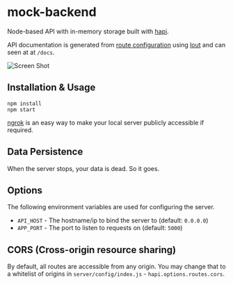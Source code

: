 # mock-backend

Node-based API with in-memory storage built with [hapi][hapi-url].

API documentation is generated from [route configuration][route-config-url]
using [lout][lout-url] and can seen at at `/docs`.

![Screen Shot][api-docs-image-url]

## Installation & Usage

```
npm install
npm start
```

[ngrok][ngrok-url] is an easy way to make your local server publicly accessible if
required.

## Data Persistence

When the server stops, your data is dead. So it goes.

## Options

The following environment variables are used for configuring the server.

- `API_HOST` - The hostname/ip to bind the server to (default: `0.0.0.0`)
- `APP_PORT` - The port to listen to requests on (default: `5000`)

## CORS (Cross-origin resource sharing)

By default, all routes are accessible from any origin. You may change that to a
whitelist of origins in `server/config/index.js` - `hapi.options.routes.cors`.

[ngrok-url]: https://ngrok.com/
[hapi-url]: http://hapijs.com/
[lout-url]: https://www.npmjs.com/package/lout
[route-config-url]: http://hapijs.com/tutorials/routing#config
[deployment-url]: https://mock-backend.herokuapp.com/docs
[api-docs-image-url]: http://i.imgur.com/YFjjlKo.png
